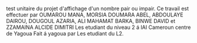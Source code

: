 test unitaire du projet d'affichage d'un nombre pair ou impair.
Ce travail est effectuer par OUMAROU MANA, MORSIA DOUMARA ABEL, ABDOULAYE DAIROU, DOUGOUL AZARIA, ALI MAHAMAT BARKA, BINWE DAVID et ZZAMAINA ALCIDE DIMITRI 
Les etudiant du niveau 2 á IAI Cameroun centre de Yagoua Fait á yagoua par Les etudiant du L2.
